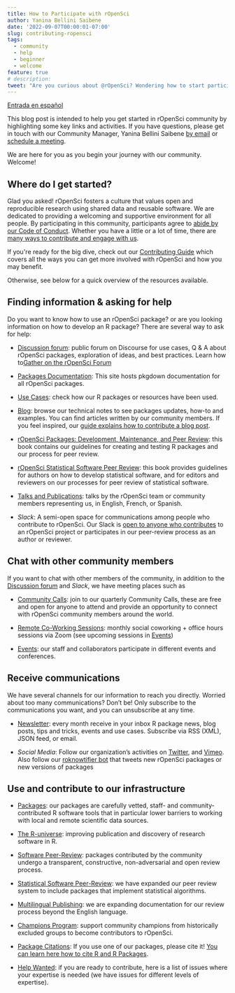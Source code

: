 ```yaml
---
title: How to Participate with rOpenSci 
author: Yanina Bellini Saibene
date: '2022-09-07T00:00:01-07:00'
slug: contributing-ropensci
tags:
  - community
  - help
  - beginner
  - welcome
feature: true  
# description: 
tweet: "Are you curious about @rOpenSci? Wondering how to start participating? 🤔 Glad you asked! Here's a summary on how to get involved with us!" 
---
```


[Entrada en español](/blog/2022/09/07/contributing-es/)

This blog post is intended to help you get started in rOpenSci community by highlighting some key links and activities. If you have questions, please get in touch with our Community Manager, Yanina Bellini Saibene [by email](mailto:yabellini@ropensci.org) or [schedule a meeting](https://calendly.com/yabellini-ropensci/). 

We are here for you as you begin your journey with our community. Welcome!


## Where do I get started?

Glad you asked! rOpenSci fosters a culture that values open and reproducible research using shared data and reusable software. We are dedicated to providing a welcoming and supportive environment for all people. By participating in this community, participants agree to [abide by our Code of Conduct](/code-of-conduct/). Whether you have a little or a lot of time, there are [many ways to contribute and engage with us](https://contributing.ropensci.org/).

If you're ready for the big dive, check out our [Contributing Guide](https://contributing.ropensci.org/) which covers all the ways you can get more involved with rOpenSci and how you may benefit. 

Otherwise, see below for a quick overview of the resources available.

## Finding information & asking for help

Do you want to know how to use an rOpenSci package? or are you looking information on how to develop an R package? There are several way to ask for help:

* [Discussion forum](https://discuss.ropensci.org/): public forum on Discourse for use cases, Q & A about rOpenSci packages, exploration of ideas, and best practices. Learn how to[Gather on the rOpenSci Forum](/blog/2022/01/11/ropensci-forum/)

* [Packages Documentation](https://docs.ropensci.org/): This site hosts pkgdown documentation for all rOpenSci packages.

* [Use Cases](/usecases/): check how our R packages or resources have been used.

* [Blog](/blog/): browse our technical notes to see packages updates, how-to and examples. You can find articles written by our community members. If you feel inspired, our [guide explains how to contribute a blog post](https://blogguide.ropensci.org/).

* [rOpenSci Packages: Development, Maintenance, and Peer Review](https://devguide.ropensci.org/): this book contains our guidelines for creating and testing R packages and our process for peer review.

* [rOpenSci Statistical Software Peer Review](https://stats-devguide.ropensci.org/): this book provides guidelines for authors on how to develop statistical software, and for editors and reviewers on our processes for peer review of statistical software.
* [Talks and Publications](https://ropensci.org/talks-papers/): talks by the rOpenSci team or community members representing us, in English, French, or Spanish.
* _Slack_: A semi-open space for communications among people who contribute to rOpenSci. Our Slack is [open to anyone who contributes](/contact/) to an rOpenSci project or participates in our peer-review process as an author or reviewer.


## Chat with other community members

If you want to chat with other members of the community, in addition to the [Discussion forum](https://discuss.ropensci.org/) and _Slack_, we have meeting places such as
 
* [Community Calls](/commcalls): join to our quarterly Community Calls, these are free and open for anyone to attend and provide an opportunity to connect with rOpenSci community members around the world.

* [Remote Co-Working Sessions](/blog/2021/08/17/coworking-sessions/): monthly social coworking + office hours sessions via Zoom (see upcoming sessions in [Events](/events/))

* [Events](/events/): our staff and collaborators participate in different events and conferences.

## Receive communications

We have several channels for our information to reach you directly. Worried about too many communications? Don’t be! Only subscribe to the communications you want, and you can unsubscribe at any time.

* [Newsletter](/news/): every month receive in your inbox R package news, blog posts, tips and tricks, events and use cases. Subscribe via RSS (XML), JSON feed, or email.

* _Social Media_: Follow our organization’s activities on [Twitter](https://twitter.com/rOpenSci), and [Vimeo](https://vimeo.com/ropensci). Also follow our [roknowtifier bot](https://twitter.com/roknowtifier) that tweets new rOpenSci packages or new versions of packages


## Use and contribute to our infrastructure

* [Packages](/packages/): our packages are carefully vetted, staff- and community-contributed R software tools that in particular lower barriers to working with local and remote scientific data sources.

* [The R-universe](/r-universe/): improving publication and discovery of research software in R.

* [Software Peer-Review](/software-review/): packages contributed by the community undergo a transparent, constructive, non-adversarial and open review process.

* [Statistical Software Peer-Review](/stat-software-review/): we have expanded our peer review system to include packages that implement statistical algorithms.

* [Multilingual Publishing](/blog/2021/12/20/inclusive-leadership-program/): we are expanding documentation for our review process beyond the English language.

* [Champions Program](/blog/2021/12/20/inclusive-leadership-program/): support community champions from historically excluded groups to become contributors to rOpenSci.

* [Package Citations](/citations/): If you use one of our packages, please cite it! [You can learn here how to cite R and R Packages](/blog/2021/11/16/how-to-cite-r-and-r-packages/).

* [Help Wanted](/help-wanted/): if you are ready to contribute, here is a list of issues where your expertise is needed (we have issues for different levels of expertise).




